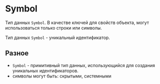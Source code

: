 # Symbol
Тип данных `Symbol`. В качестве ключей для свойств объекта, могут использоваться только строки или символы.

Тип данных `Symbol` - уникальный идентификатор.

## Разное
- `Symbol` - примитивный тип данных, использующийся для создания уникальных идентификаторов.
- символы могут быть: скрытыми, системными
